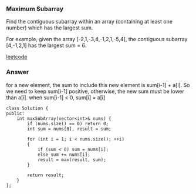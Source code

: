 ### Maximum Subarray
Find the contiguous subarray within an array (containing at least one number) which has the largest sum.

For example, given the array [-2,1,-3,4,-1,2,1,-5,4],
the contiguous subarray [4,-1,2,1] has the largest sum = 6.

[leetcode](https://leetcode.com/problems/maximum-subarray/description/)

### Answer 
for a new element, the sum to include this new element is sum[i-1] + a[i]. So we need to keep sum[i-1] positive, otherwise, the new sum must be lower than a[i]. when sum[i-1] < 0, sum[i] = a[i]

	class Solution {
	public:
	    int maxSubArray(vector<int>& nums) {
	        if (nums.size() == 0) return 0;
	        int sum = nums[0], result = sum;
	        
	        for (int i = 1; i < nums.size(); ++i)
	        {
	            if (sum < 0) sum = nums[i];
	            else sum += nums[i];
	            result = max(result, sum);
	        }
	        
	        return result;
	    }
	};
